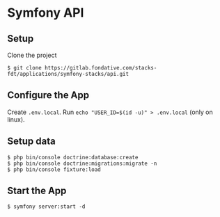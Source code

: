 # Symfony API

## Setup

Clone the project
```shell
$ git clone https://gitlab.fondative.com/stacks-fdt/applications/symfony-stacks/api.git
```

## Configure the App

Create `.env.local`.
Run `echo "USER_ID=$(id -u)" > .env.local` (only on linux).

## Setup data

```shell
$ php bin/console doctrine:database:create
$ php bin/console doctrine:migrations:migrate -n
$ php bin/console fixture:load
```

## Start the App

```shell
$ symfony server:start -d
```